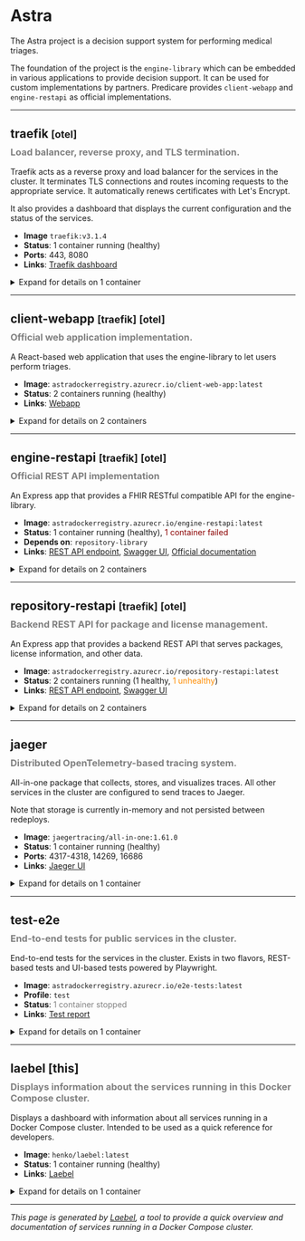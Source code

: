 # Astra

The Astra project is a decision support system for performing medical triages.

The foundation of the project is the `engine-library` which can be embedded in various applications to provide decision support.
It can be used for custom implementations by partners. Predicare provides `client-webapp` and `engine-restapi` as official implementations.

---

## traefik <small>[otel]</small>
<!-- net.henko.laebel.subtitle -->
<h3 style="color: gray; margin-top: -0.5em;">Load balancer, reverse proxy, and TLS termination.</h3>

<!-- net.henko.laebel.description -->
Traefik acts as a reverse proxy and load balancer for the services in the cluster.
It terminates TLS connections and routes incoming requests to the appropriate service.
It automatically renews certificates with Let's Encrypt.

It also provides a dashboard that displays the current configuration and the status of the services.

- **Image** `traefik:v3.1.4`  
- **Status**: 1 container running (healthy)
- **Ports**: 443, 8080
- **Links**: [Traefik dashboard](http://localhost:8080/dashboard/) <!-- net.henko.laebel.link.<key>.[url|label] -->  

<details>
<summary>Expand for details on 1 container</summary>
<pre>
3d1fb0c71bbf   traefik:v3.1.4                                             "/entrypoint.sh --ap…"   3 hours ago      Up 16 seconds (healthy)
</pre>
<em><strong>Note</strong>: Should be a more hierarchical view of the containers, with all information given by the Docker API.</em>
</details>

---

## client-webapp <small>[traefik]</small> <small>[otel]</small>
<h3 style="color: gray; margin-top: -0.5em;">Official web application implementation.</h3>

A React-based web application that uses the engine-library to let users perform triages. 

- **Image**: `astradockerregistry.azurecr.io/client-web-app:latest`    
- **Status**: 2 containers running (healthy)  
- **Links**: [Webapp](http://localhost/webapp/)

<details>
<summary>Expand for details on 2 containers</summary>
<pre>
e4018e21d8c4   astradockerregistry.azurecr.io/client-web-app:latest       "/docker-entrypoint.…"   8 hours ago      Up 16 seconds             80/tcp                                                                                                                                                    astra-client-web-app-1
d509883f0e93   astradockerregistry.azurecr.io/client-web-app:latest       "/docker-entrypoint.…"   8 hours ago      Up 16 seconds             80/tcp                                                                                                                                                    astra-client-web-app-2
</pre>
</details>

---

## engine-restapi <small>[traefik]</small> <small>[otel]</small>
<h3 style="color: gray; margin-top: -0.5em;">Official REST API implementation</h3>

An Express app that provides a FHIR RESTful compatible API for the engine-library.

- **Image**: `astradockerregistry.azurecr.io/engine-restapi:latest` 
- **Status**: 1 container running (healthy), <span style="color: darkred">1 container failed</span>  
- **Depends on**: `repository-library` <!-- DO WE WANT THIS? -->
- **Links**: [REST API endpoint](http://localhost/), [Swagger UI](http://localhost/swagger/), [Official documentation]()

<details>
<summary>Expand for details on 2 containers</summary>
<pre>
46aeafed2d52   astradockerregistry.azurecr.io/engine-restapi:latest       "docker-entrypoint.s…"   3 hours ago      Up 16 seconds (healthy)
0f30d19c3b6b   astradockerregistry.azurecr.io/engine-restapi:latest       "docker-entrypoint.s…"   3 hours ago      Up 16 seconds (healthy)
</pre>
</details>

---

## repository-restapi <small>[traefik]</small> <small>[otel]</small>
<h3 style="color: gray; margin-top: -0.5em;">Backend REST API for package and license management.</h3>

An Express app that provides a backend REST API that serves packages, license information, and other data. 

- **Image**: `astradockerregistry.azurecr.io/repository-restapi:latest`  
- **Status**: 2 containers running (1 healthy, <span style="color: darkorange">1 unhealthy</span>)  
- **Links**: [REST API endpoint](http://repository.localhost/), [Swagger UI](http://repository.localhost/swagger/)  

<details>
<summary>Expand for details on 2 containers</summary>
<pre>
4da39bba9898   astradockerregistry.azurecr.io/repository-restapi:latest   "docker-entrypoint.s…"   3 hours ago      Up 16 seconds (healthy)
b5115ed88c87   astradockerregistry.azurecr.io/repository-restapi:latest   "docker-entrypoint.s…"   3 hours ago      Up 16 seconds (healthy)
</pre>
</details>

---

## jaeger
<h3 style="color: gray; margin-top: -0.5em;">Distributed OpenTelemetry-based tracing system.</h3>

All-in-one package that collects, stores, and visualizes traces.
All other services in the cluster are configured to send traces to Jaeger.

Note that storage is currently in-memory and not persisted between redeploys.

- **Image**: `jaegertracing/all-in-one:1.61.0`  
- **Status**: 1 container running (healthy)  
- **Ports**: 4317-4318, 14269, 16686
- **Links**: [Jaeger UI](http://localhost:16686/)  

<details>
<summary>Expand for details on 1 container</summary>
<pre>
1e82d853f208   jaegertracing/all-in-one:1.61.0                            "/go/bin/all-in-one-…"   2 days ago       Up 16 seconds (healthy)
</pre>
</details>

---

## test-e2e
<h3 style="color: gray; margin-top: -0.5em;">End-to-end tests for public services in the cluster.</h3>

End-to-end tests for the services in the cluster.
Exists in two flavors, REST-based tests and UI-based tests powered by Playwright.  

- **Image**: `astradockerregistry.azurecr.io/e2e-tests:latest`
- **Profile**: `test`
- **Status**: <span style="color: gray">1 container stopped</span>  
- **Links**: [Test report](http://localhost/test-results/)

<details>
<summary>Expand for details on 1 container</summary>
<pre>
1e82d853f208   astradockerregistry.azurecr.io/e2e-tests:latest            "/go/bin/all-in-one-…"   2 days ago       Up 16 seconds (healthy)
</pre>
</details>

---

## laebel [this]
<h3 style="color: gray; margin-top: -0.5em;">Displays information about the services running in this Docker Compose cluster.</h3>

Displays a dashboard with information about all services running in a Docker Compose cluster.
Intended to be used as a quick reference for developers.

- **Image**: `henko/laebel:latest`
- **Status**: 1 container running (healthy)  
- **Links**: [Laebel](http://localhost:8080/)

<details>
<summary>Expand for details on 1 container</summary>
<pre>
c71bbf3d1fb0   laebel:latest                                             "/entrypoint.sh --ap…"   3 hours ago      Up 16 seconds (healthy)
</pre>
</details>

---

_This page is generated by [Laebel](https://laebel.henko.net/), a tool to provide a quick overview and documentation of services running in a Docker Compose cluster._